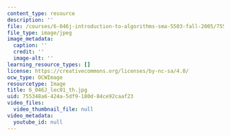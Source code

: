 ```yaml
---
content_type: resource
description: ''
file: /courses/6-046j-introduction-to-algorithms-sma-5503-fall-2005/755348a6424a5df9180d84ce92caaf23_6_046J_lec01_th.jpg
file_type: image/jpeg
image_metadata:
  caption: ''
  credit: ''
  image-alt: ''
learning_resource_types: []
license: https://creativecommons.org/licenses/by-nc-sa/4.0/
ocw_type: OCWImage
resourcetype: Image
title: 6_046J_lec01_th.jpg
uid: 755348a6-424a-5df9-180d-84ce92caaf23
video_files:
  video_thumbnail_file: null
video_metadata:
  youtube_id: null
---
```

